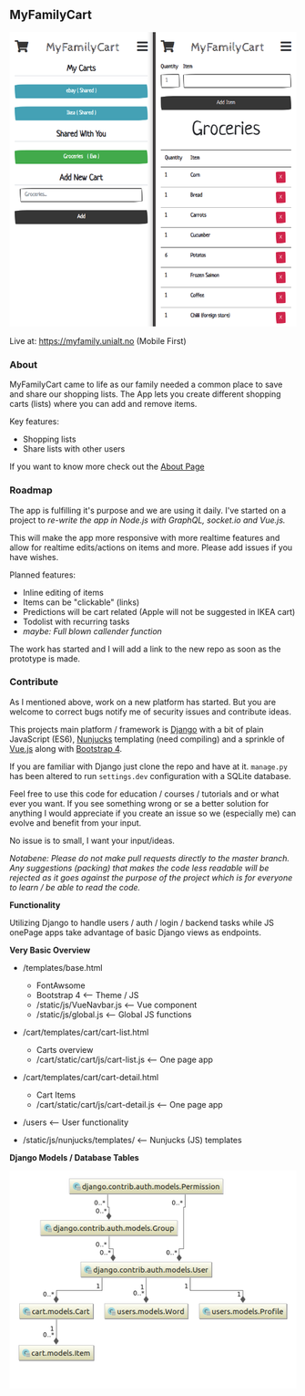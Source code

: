 <!--
Todo: 
 * Does not work without JS: https://kryogenix.org/code/browser/everyonehasjs.html
 * Can add the same item to a list twice, does not update the quantity but instead just adds it again
-->

## MyFamilyCart

![Models](doc/demo.png)


Live at: https://myfamily.unialt.no (Mobile First)
  
### About

MyFamilyCart came to life as our family needed a common
place to save and share our shopping lists. The App lets you create different
shopping carts (lists) where you can add and remove items.  

Key features:
 * Shopping lists
 * Share lists with other users
  
If you want to know more check out the [About Page](https://myfamily.unialt.no/about)

### Roadmap

The app is fulfilling it's purpose and we are using it daily. I've started on a project
to *re-write the app in Node.js with GraphQL, socket.io and Vue.js.*

This will make the app more responsive with more realtime features and allow for realtime
edits/actions on items and more. Please add issues if you have wishes.

Planned features:

* Inline editing of items
* Items can be "clickable" (links)
* Predictions will be cart related (Apple will not be suggested in IKEA cart)
* Todolist with recurring tasks
* *maybe: Full blown callender function*

The work has started and I will add a link to the new repo as soon as the prototype is made.

### Contribute
As I mentioned above, work on a new platform has started. But you are welcome to correct bugs
notify me of security issues and contribute ideas.

This projects main platform / framework is [Django](https://www.djangoproject.com/) 
with a bit of plain JavaScript (ES6), [Nunjucks](https://mozilla.github.io/nunjucks/) templating
(need compiling) and a sprinkle of [Vue.js](https://vuejs.org/) along with
[Bootstrap 4](https://getbootstrap.com/).
  
If you are familiar with Django just clone the repo and have at it. `manage.py` has been 
altered to run `settings.dev` configuration with a SQLite database.  
  
Feel free to use this code for education / courses / tutorials and or what ever you want. 
If you see something wrong or se a better solution for anything I would appreciate if you 
create an issue so we (especially me) can evolve and benefit from your input.  
  
No issue is to small, I want your input/ideas.

*Notabene: Please do not make pull requests directly to the master branch.  
Any suggestions (packing) that makes the code less readable will be rejected as it 
goes against the purpose of the project which is for everyone to learn / be able
to read the code.*


**Functionality**

Utilizing Django to handle users / auth / login / backend tasks while JS onePage
apps take advantage of basic Django views as endpoints.

**Very Basic Overview**

* /templates/base.html
  * FontAwsome
  * Bootstrap 4 <-- Theme / JS
  * /static/js/VueNavbar.js <-- Vue component
  * /static/js/global.js <-- Global JS functions
  
 * /cart/templates/cart/cart-list.html
   * Carts overview
   * /cart/static/cart/js/cart-list.js <-- One page app
  
* /cart/templates/cart/cart-detail.html
   * Cart Items
   * /cart/static/cart/js/cart-detail.js <-- One page app
   
* /users <-- User functionality

* /static/js/nunjucks/templates/ <-- Nunjucks (JS) templates

**Django Models / Database Tables**  
  
![Models](doc/models.png)
  


